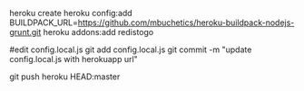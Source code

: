 heroku create
heroku config:add BUILDPACK_URL=https://github.com/mbuchetics/heroku-buildpack-nodejs-grunt.git
heroku addons:add redistogo

#edit config.local.js
git add config.local.js
git commit -m "update config.local.js with herokuapp url"

git push heroku HEAD:master
